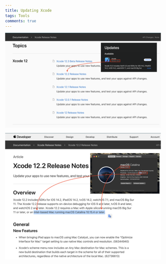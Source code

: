 ```yaml
---
title: Updating Xcode
tags: Tools
comments: true
---
```

![alt text](/assets/img/update-xcode/1.png)



![alt text](/assets/img/update-xcode/2.png)


<br>
<br>
<br>
